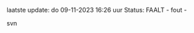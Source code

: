 laatste update: 
do 09-11-2023 16:26   uur 
Status: FAALT - fout - 
<div class="service R">svn</div>